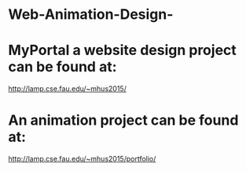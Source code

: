 # Web-Animation-Design-

# MyPortal a website design project can be found at:

http://lamp.cse.fau.edu/~mhus2015/

# An animation project can be found at:

http://lamp.cse.fau.edu/~mhus2015/portfolio/
